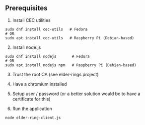 ## Prerequisites

1. Install CEC utilities

```
sudo dnf install cec-utils   # Fedora
# OR
sudo apt install cec-utils   # Raspberry Pi (Debian-based)
```

2. Install node.js

```
sudo dnf install nodejs       # Fedora
# OR
sudo apt install nodejs npm   # Raspberry Pi (Debian-based)
```

3. Trust the root CA (see elder-rings project)

4. Have a chromium installed

5. Setup user / password (or a better solution would be to have a certificate for this)

6. Run the application

```
node elder-ring-client.js
```

